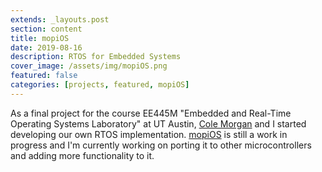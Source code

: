 ```yaml
---
extends: _layouts.post
section: content
title: mopiOS
date: 2019-08-16
description: RTOS for Embedded Systems
cover_image: /assets/img/mopiOS.png
featured: false
categories: [projects, featured, mopiOS]
---
```


As a final project for the course EE445M "Embedded and Real-Time Operating Systems Laboratory" at UT Austin, [Cole Morgan](https://github.com/coleamorgan) and I started developing our own RTOS implementation. [mopiOS](https://github.com/jp-pino/mopiOS) is still a work in progress and I'm currently working on porting it to other microcontrollers and adding more functionality to it.
